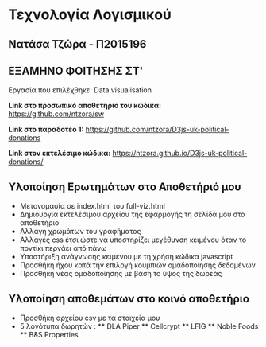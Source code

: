 # Τεχνολογία Λογισμικού 
## Νατάσα Τζώρα - Π2015196
## ΕΞΑΜΗΝΟ ΦΟΙΤΗΣΗΣ ΣΤ'

Εργασία που επιλέχθηκε: Data visualisation

**Link στο προσωπικό αποθετήριο του κώδικα:** https://github.com/ntzora/sw

**Link στο παραδοτέο 1:**  https://github.com/ntzora/D3js-uk-political-donations

**Link στον εκτελέσιμο κώδικα:** https://ntzora.github.io/D3js-uk-political-donations/

## Υλοποίηση Ερωτημάτων στο Αποθετήριό μου

* Μετονομασία σε index.html του full-viz.html
* Δημιουργία εκτελέσιμου αρχείου της εφαρμογής τη σελίδα μου στο αποθετήριο
* Αλλαγη χρωμάτων του γραφήματος
* Αλλαγές css έτσι ώστε να υποστηρίζει μεγέθυνση κειμένου όταν το ποντίκι περνάει από πάνω
* Υποστήριξη ανάγνωσης κειμένου με τη χρήση κώδικα javascript
* Προσθήκη ήχου κατά την επιλογή κουμπιών ομαδοποίησης δεδομένων
* Προσθήκη νέας ομαδοποίησης με βάση το ύψος της δωρεάς

## Υλοποίηση αποθεμάτων στο κοινό αποθετήριο

* Προσθήκη αρχείου csv με τα στοιχεία μου 
* 5 λογότυπα δωρητών :
** DLA Piper
** Cellcrypt
** LFIG
** Noble Foods
** B&S Properties
